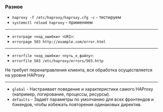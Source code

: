 ### Разное

- `haproxy -f /etc/haproxy/haproxy.cfg -c` - тестируем
- `systemctl reload haproxy` - применяем

---

- `errorpage <код_ошибки> <URI>`:
- `errorpage 503 http://example.com/error.html`

---


- `errorfile <код_ошибки> <путь_к_файлу>`:
- `errorfile 503 /etc/haproxy/errors/503.http`

Не требует перенаправления клиента, вся обработка осуществляется на уровне HAProxy

---

- `global` - Настраивает поведение и характеристики самого HAProxy (например, логирование, процессы, ресурсы).
- `defaults` - Задаёт параметры по умолчанию для всех фронтендов и бэкендов, чтобы избежать повторения одинаковых директив.
